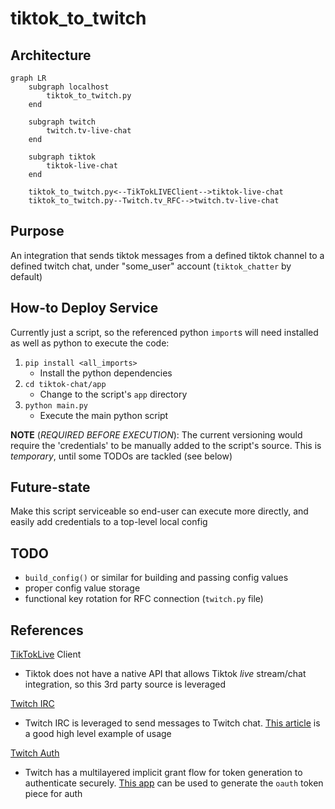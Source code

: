 # tiktok_to_twitch
## Architecture
```mermaid
graph LR
    subgraph localhost
        tiktok_to_twitch.py
    end

    subgraph twitch
        twitch.tv-live-chat
    end
    
    subgraph tiktok
        tiktok-live-chat
    end

    tiktok_to_twitch.py<--TikTokLIVEClient-->tiktok-live-chat
    tiktok_to_twitch.py--Twitch.tv_RFC-->twitch.tv-live-chat
```

## Purpose
An integration that sends tiktok messages from a defined tiktok channel to a defined twitch chat, under "some_user" account (`tiktok_chatter` by default)

## How-to Deploy Service
Currently just a script, so the referenced python `import`s will need installed as well as python to execute the code:
1. `pip install <all_imports>`
    - Install the python dependencies
2. `cd tiktok-chat/app`
    - Change to the script's `app` directory
3. `python main.py`
    - Execute the main python script

**NOTE** (*REQUIRED BEFORE EXECUTION*): The current versioning would require the 'credentials' to be manually added to the script's source. This is *temporary*, until some TODOs are tackled (see below)

## Future-state
Make this script serviceable so end-user can execute more directly, and easily add credentials to a top-level local config

## TODO
- `build_config()` or similar for building and passing config values
- proper config value storage
- functional key rotation for RFC connection (`twitch.py` file)

## References
[TikTokLive](https://github.com/isaackogan/TikTokLive) Client
- Tiktok does not have a native API that allows Tiktok *live* stream/chat integration, so this 3rd party source is leveraged

[Twitch IRC](https://dev.twitch.tv/docs/irc/send-receive-messages/)
- Twitch IRC is leveraged to send messages to Twitch chat. [This article](https://www.learndatasci.com/tutorials/how-stream-text-data-twitch-sockets-python/) is a good high level example of usage

[Twitch Auth](https://dev.twitch.tv/docs/irc/authenticate-bot/)
- Twitch has a multilayered implicit grant flow for token generation to authenticate securely. [This app](https://twitchapps.com/tmi/) can be used to generate the `oauth` token piece for auth